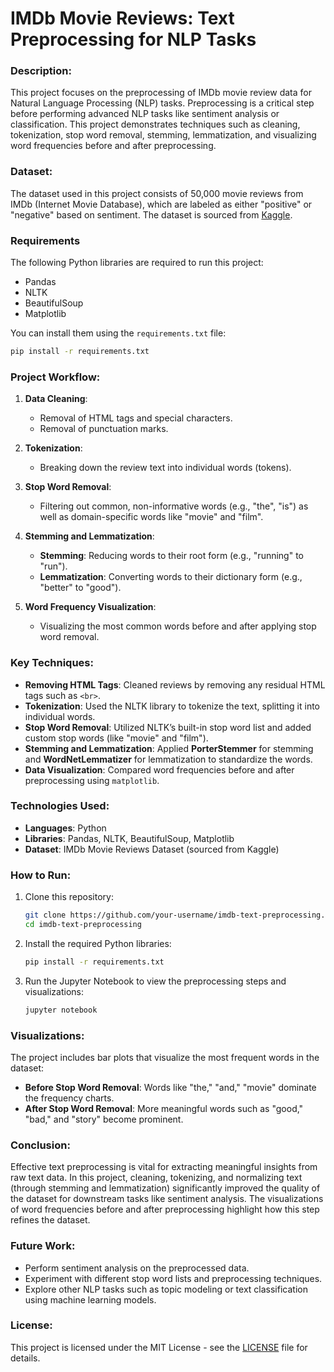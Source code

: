 # IMDb Movie Reviews: Text Preprocessing for NLP Tasks

### **Description**:
This project focuses on the preprocessing of IMDb movie review data for Natural Language Processing (NLP) tasks. Preprocessing is a critical step before performing advanced NLP tasks like sentiment analysis or classification. This project demonstrates techniques such as cleaning, tokenization, stop word removal, stemming, lemmatization, and visualizing word frequencies before and after preprocessing.

### **Dataset**:
The dataset used in this project consists of 50,000 movie reviews from IMDb (Internet Movie Database), which are labeled as either "positive" or "negative" based on sentiment. The dataset is sourced from [Kaggle](https://www.kaggle.com/datasets/lakshmi25npathi/imdb-dataset-of-50k-movie-reviews).

### Requirements
The following Python libraries are required to run this project:
- Pandas
- NLTK
- BeautifulSoup
- Matplotlib

You can install them using the `requirements.txt` file:
```bash
pip install -r requirements.txt
```

### **Project Workflow**:
1. **Data Cleaning**:
   - Removal of HTML tags and special characters.
   - Removal of punctuation marks.
   
2. **Tokenization**:
   - Breaking down the review text into individual words (tokens).
   
3. **Stop Word Removal**:
   - Filtering out common, non-informative words (e.g., "the", "is") as well as domain-specific words like "movie" and "film".
   
4. **Stemming and Lemmatization**:
   - **Stemming**: Reducing words to their root form (e.g., "running" to "run").
   - **Lemmatization**: Converting words to their dictionary form (e.g., "better" to "good").
   
5. **Word Frequency Visualization**:
   - Visualizing the most common words before and after applying stop word removal.

### **Key Techniques**:
- **Removing HTML Tags**: Cleaned reviews by removing any residual HTML tags such as `<br>`.
- **Tokenization**: Used the NLTK library to tokenize the text, splitting it into individual words.
- **Stop Word Removal**: Utilized NLTK’s built-in stop word list and added custom stop words (like "movie" and "film").
- **Stemming and Lemmatization**: Applied **PorterStemmer** for stemming and **WordNetLemmatizer** for lemmatization to standardize the words.
- **Data Visualization**: Compared word frequencies before and after preprocessing using `matplotlib`.

### **Technologies Used**:
- **Languages**: Python
- **Libraries**: Pandas, NLTK, BeautifulSoup, Matplotlib
- **Dataset**: IMDb Movie Reviews Dataset (sourced from Kaggle)

### **How to Run**:
1. Clone this repository:
   ```bash
   git clone https://github.com/your-username/imdb-text-preprocessing.git
   cd imdb-text-preprocessing
2. Install the required Python libraries:
   ```bash
   pip install -r requirements.txt
3. Run the Jupyter Notebook to view the preprocessing steps and visualizations:
   ```bash
   jupyter notebook

### **Visualizations**:
The project includes bar plots that visualize the most frequent words in the dataset:

- **Before Stop Word Removal**: Words like "the," "and," "movie" dominate the frequency charts.
- **After Stop Word Removal**: More meaningful words such as "good," "bad," and "story" become prominent.

### **Conclusion**:
Effective text preprocessing is vital for extracting meaningful insights from raw text data. In this project, cleaning, tokenizing, and normalizing text (through stemming and lemmatization) significantly improved the quality of the dataset for downstream tasks like sentiment analysis. The visualizations of word frequencies before and after preprocessing highlight how this step refines the dataset.

### **Future Work**:
- Perform sentiment analysis on the preprocessed data.
- Experiment with different stop word lists and preprocessing techniques.
- Explore other NLP tasks such as topic modeling or text classification using machine learning models.

### **License**:
This project is licensed under the MIT License - see the [LICENSE](LICENSE) file for details.

